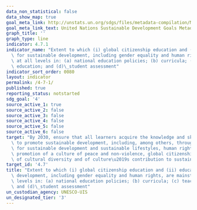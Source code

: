 ```yaml
---
data_non_statistical: false
data_show_map: true
goal_meta_link: http://unstats.un.org/sdgs/files/metadata-compilation/Metadata-Goal-4.pdf
goal_meta_link_text: United Nations Sustainable Development Goals Metadata (pdf 210kB)
graph_title: ''
graph_type: line
indicator: 4.7.1
indicator_name: "Extent to which (i) global citizenship education and (ii) education\
  \ for sustainable development, including gender equality and human rights, are mainstreamed\
  \ at all levels in: (a) national education policies; (b) curricula; (c) teacher\
  \ education; and (d)\_student assessment"
indicator_sort_order: 0080
layout: indicator
permalink: /4-7-1/
published: true
reporting_status: notstarted
sdg_goal: '4'
source_active_1: true
source_active_2: false
source_active_3: false
source_active_4: false
source_active_5: false
source_active_6: false
target: "By 2030, ensure that all learners acquire the knowledge and skills needed\
  \ to promote sustainable development, including, among others, through education\
  \ for sustainable development and sustainable lifestyles, human rights, gender equality,\
  \ promotion of a culture of peace and non-violence, global citizenship and appreciation\
  \ of cultural diversity and of culture\u2019s contribution to sustainable development"
target_id: '4.7'
title: "Extent to which (i) global citizenship education and (ii) education for sustainable\
  \ development, including gender equality and human rights, are mainstreamed at all\
  \ levels in: (a) national education policies; (b) curricula; (c) teacher education;\
  \ and (d)\_student assessment"
un_custodian_agency: UNESCO-UIS
un_designated_tier: '3'
---
```


